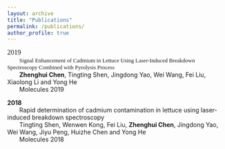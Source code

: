 ```yaml
---
layout: archive
title: "Publications"
permalink: /publications/
author_profile: true
---
```

 

<font size=3 face="黑体">2019</font>  
&emsp;&emsp;<font size=2 face="黑体">Signal Enhancement of Cadmium in Lettuce Using Laser-Induced Breakdown Spectroscopy Combined with Pyrolysis Process</font>    
&emsp;&emsp;**Zhenghui Chen**, Tingting Shen, Jingdong Yao, Wei Wang, Fei Liu, Xiaolong Li and Yong He  
&emsp;&emsp;Molecules 2019  
  
  
**2018**  
&emsp;&emsp;Rapid determination of cadmium contamination in lettuce using laser-induced breakdown spectroscopy  
&emsp;&emsp;Tingting Shen, Wenwen Kong, Fei Liu, **Zhenghui Chen**, Jingdong Yao, Wei Wang, Jiyu Peng, Huizhe Chen and Yong He  
&emsp;&emsp;Molecules 2018

